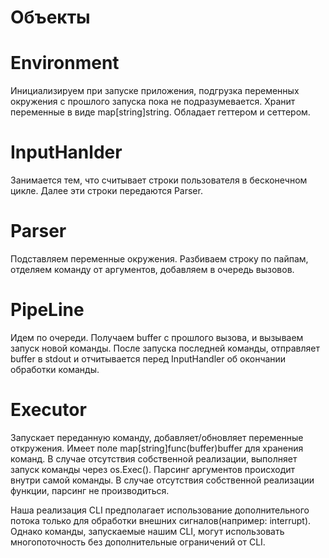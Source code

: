 # Объекты

# Environment
Инициализируем при запуске приложения, подгрузка переменных окружения с прошлого запуска пока не подразумевается. Хранит переменные в виде map[string]string. Обладает геттером и сеттером.

# InputHanlder
Занимается тем, что считывает строки пользователя в бесконечном цикле. Далее эти строки передаются Parser.

# Parser
Подставляем переменные окружения. Разбиваем строку по пайпам, отделяем команду от аргументов, добавляем в очередь вызовов.

# PipeLine
Идем по очереди. Получаем buffer с прошлого вызова, и вызываем запуск новой команды. После запуска последней команды, отправляет buffer в stdout и отчитывается перед InputHandler об окончании обработки команды.

# Executor
Запускает переданную команду, добавляет/обновляет переменные откружения.
Имеет поле map[string]func(buffer)buffer для хранения команд. В случае отсутствия собственной реализации, выполняет запуск команды через os.Exec(). Парсинг аргументов происходит внутри самой команды. В случае отсутствия собственной реализации функции, парсинг не производиться.

Наша реализация CLI предполагает использование дополнительного потока только для обработки внешних сигналов(например: interrupt). Однако команды, запускаемые нашим CLI, могут использовать многопоточность без дополнительные ограничений от CLI.
